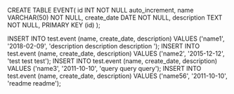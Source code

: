 CREATE TABLE EVENT(
    id INT NOT NULL auto_increment,
    name VARCHAR(50) NOT NULL,
    create_date DATE NOT NULL,
    description TEXT NOT NULL,
    PRIMARY KEY (id)
);

INSERT INTO test.event (name, create_date, description) VALUES ('name1', '2018-02-09', 'description description description ');
INSERT INTO test.event (name, create_date, description) VALUES ('name2', '2015-12-12', 'test test test');
INSERT INTO test.event (name, create_date, description) VALUES ('name3', '2011-10-10', 'query query query');
INSERT INTO test.event (name, create_date, description) VALUES ('name56', '2011-10-10', 'readme readme');
